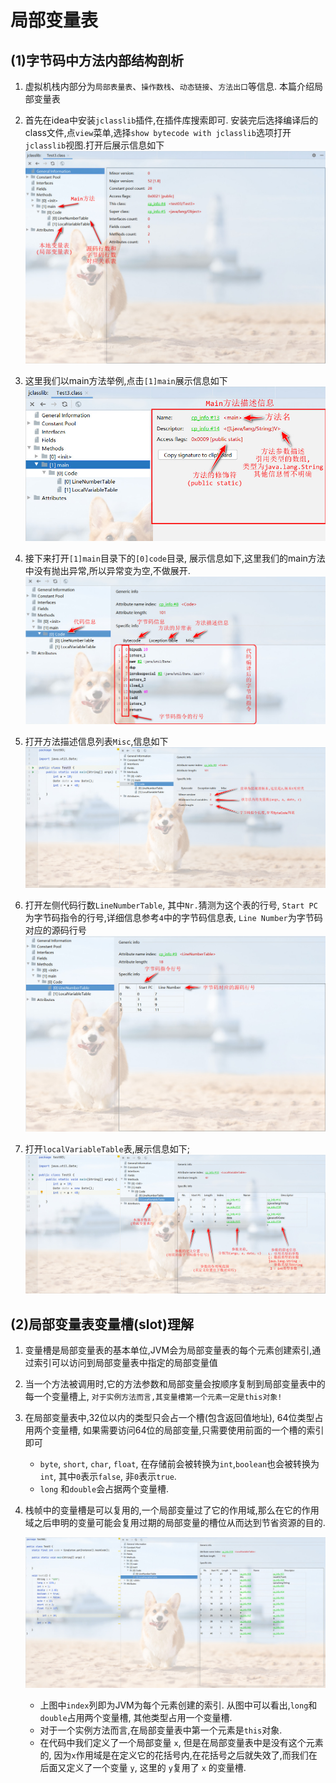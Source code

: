 # 局部变量表

## (1)字节码中方法内部结构剖析
1. 虚拟机栈内部分为`局部表量表`、`操作数栈`、`动态链接`、`方法出口`等信息. 本篇介绍局部变量表

2. 首先在idea中安装`jclasslib`插件,在插件库搜索即可. 安装完后选择编译后的class文件,点`view`菜单,选择`show bytecode with jclasslib`选项打开`jclasslib`视图.打开后展示信息如下
    ![jclasslib信息](./img/局部变量表/01_类字节码组成信息.jpg)

3. 这里我们以main方法举例,点击`[1]main`展示信息如下
    ![jclasslib信息](./img/局部变量表/02_方法内部信息描述.jpg)

4. 接下来打开`[1]main`目录下的`[0]code`目录, 展示信息如下,这里我们的main方法中没有抛出异常,所以异常变为空,不做展开.
    ![jclasslib信息](./img/局部变量表/03_代码及字节码信息.jpg)

5. 打开方法描述信息列表`Misc`,信息如下
    ![jclasslib信息](./img/局部变量表/04_方法参数信息描述.jpg)

6. 打开左侧代码行数`LineNumberTable`, 其中`Nr.`猜测为这个表的行号, `Start PC`为字节码指令的行号,详细信息参考`4`中的字节码信息表, `Line Number`为字节码对应的源码行号
    ![jclasslib信息](./img/局部变量表/05_行号对应表.jpg)

7. 打开`localVariableTable`表,展示信息如下;
        ![jclasslib信息](./img/局部变量表/06_局部变量表.jpg)

## (2)局部变量表变量槽(slot)理解

1. 变量槽是局部变量表的基本单位,JVM会为局部变量表的每个元素创建索引,通过索引可以访问到局部变量表中指定的局部变量值

2. 当一个方法被调用时,它的方法参数和局部变量会按顺序复制到局部变量表中的每一个变量槽上, `对于实例方法而言,其变量槽第一个元素一定是this对象!`

3. 在局部变量表中,32位以内的类型只会占一个槽(包含返回值地址), 64位类型占用两个变量槽, 如果需要访问64位的局部变量,只需要使用前面的一个槽的索引即可
    - `byte`, `short`, `char`, `float`, 在存储前会被转换为`int`,`boolean`也会被转换为`int`, 其中`0`表示`false`, 非`0`表示`true`. 
    - `long` 和`double`会占据两个变量槽.

4. 栈帧中的变量槽是可以复用的,一个局部变量过了它的作用域,那么在它的作用域之后申明的变量可能会复用过期的局部变量的槽位从而达到节省资源的目的.

    ![局部变量表](./img/局部变量表/局部变量表.jpg)
    - 上图中`index`列即为JVM为每个元素创建的索引. 从图中可以看出,`long`和`double`占用两个变量槽, 其他类型占用一个变量槽.
    - 对于一个实例方法而言,在局部变量表中第一个元素是`this`对象.
    - 在代码中我们定义了一个局部变量 `x`, 但是在局部变量表中是没有这个元素的, 因为`x`作用域是在定义它的花括号内,在花括号之后就失效了,而我们在后面又定义了一个变量 `y`, 这里的 `y`复用了 `x` 的变量槽.




